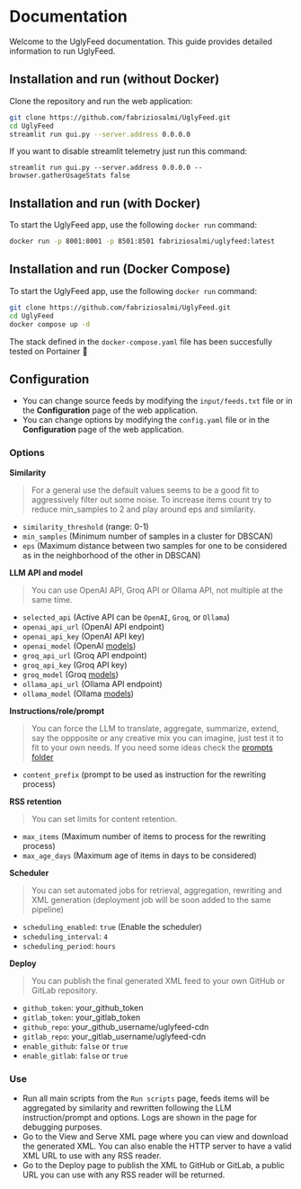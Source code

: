 # Documentation
Welcome to the UglyFeed documentation. This guide provides detailed information to run UglyFeed.


## Installation and run (without Docker)

Clone the repository and run the web application:

```sh
git clone https://github.com/fabriziosalmi/UglyFeed.git
cd UglyFeed
streamlit run gui.py --server.address 0.0.0.0
```

If you want to disable streamlit telemetry just run this command: 

`streamlit run gui.py --server.address 0.0.0.0 --browser.gatherUsageStats false`

## Installation and run (with Docker)

To start the UglyFeed app, use the following `docker run` command:

```bash
docker run -p 8001:8001 -p 8501:8501 fabriziosalmi/uglyfeed:latest
```

## Installation and run (Docker Compose)

To start the UglyFeed app, use the following `docker run` command:

```bash
git clone https://github.com/fabriziosalmi/UglyFeed.git
cd UglyFeed
docker compose up -d
```

The stack defined in the `docker-compose.yaml` file has been succesfully tested on Portainer 🎉

## Configuration
- You can change source feeds by modifying the `input/feeds.txt` file or in the **Configuration** page of the web application.
- You can change options by modifying the `config.yaml` file or in the **Configuration** page of the web application.

### Options

**Similarity**
> For a general use the default values seems to be a good fit to aggressively filter out some noise. To increase items count try to reduce min_samples to 2 and play around eps and similarity.

- `similarity_threshold` (range: 0-1)
- `min_samples` (Minimum number of samples in a cluster for DBSCAN)
- `eps` (Maximum distance between two samples for one to be considered as in the neighborhood of the other in DBSCAN)

**LLM API and model**
> You can use OpenAI API, Groq API or Ollama API, not multiple at the same time.


- `selected_api` (Active API can be `OpenAI`, `Groq`, or `Ollama`)
- `openai_api_url` (OpenAI API endpoint)
- `openai_api_key` (OpenAI API key) 
- `openai_model` (OpenAI [models](https://platform.openai.com/docs/models))
- `groq_api_url` (Groq API endpoint)
- `groq_api_key` (Groq API key)
- `groq_model` (Groq [models](https://console.groq.com/docs/models)) 
- `ollama_api_url` (Ollama API endpoint)
- `ollama_model` (Ollama [models](https://platform.openai.com/docs/models)) 

**Instructions/role/prompt**
> You can force the LLM to translate, aggregate, summarize, extend, say the oppposite or any creative mix you can imagine, just test it to fit to your own needs. If you need some ideas check the [prompts folder](https://github.com/fabriziosalmi/UglyFeed/tree/main/prompts)

- `content_prefix` (prompt to be used as instruction for the rewriting process)

**RSS retention**
> You can set limits for content retention.

- `max_items` (Maximum number of items to process for the rewriting process)
- `max_age_days` (Maximum age of items in days to be considered)

**Scheduler**
> You can set automated jobs for retrieval, aggregation, rewriting and XML generation (deployment job will be soon added to the same pipeline)

- `scheduling_enabled`: `true` (Enable the scheduler)
- `scheduling_interval`: `4` 
- `scheduling_period`: `hours`

**Deploy**
> You can publish the final generated XML feed to your own GitHub or GitLab repository.

- `github_token`: your_github_token
- `gitlab_token`: your_gitlab_token
- `github_repo`: your_github_username/uglyfeed-cdn
- `gitlab_repo`: your_gitlab_username/uglyfeed-cdn
- `enable_github`: `false` or `true`
- `enable_gitlab`: `false` or `true`


### Use

- Run all main scripts from the `Run scripts` page, feeds items will be aggregated by similarity and rewritten following the LLM instruction/prompt and options. Logs are shown in the page for debugging purposes.
- Go to the View and Serve XML page where you can view and download the generated XML. You can also enable the HTTP server to have a valid XML URL to use with any RSS reader.
- Go to the Deploy page to publish the XML to GitHub or GitLab, a public URL you can use with any RSS reader will be returned.
